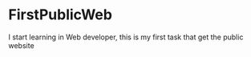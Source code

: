 # FirstPublicWeb
I start learning in Web developer, this is my first task that get the public website
